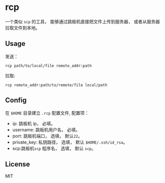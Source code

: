 # rcp
一个类似 `scp` 的工具， 能够通过跳板机直接把文件上传到服务器， 或者从服务器拉取文件到本地。

##  Usage
发送：
```
rcp path/to/local/file remote_addr:path
```
拉取:
```
rcp remote_addr:path/to/remote/file local/path
```

## Config
在 `$HOME` 目录建立 `.rcp` 配置文件, 配置项：
- ip: 跳板机 ip， 必填。
- username: 跳板机用户名， 必填。
- port: 跳板机端口， 选填， 默认`22`。
- private_key: 私钥路径， 选填， 默认 `$HOME/.ssh/id_rsa`。
- scp:跳板机`scp` 程序名， 选填， 默认 `scp`。

## License

MIT